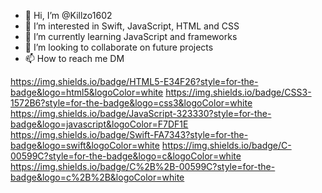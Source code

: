 - 👋 Hi, I’m @Killzo1602
- 👀 I’m interested in Swift, JavaScript, HTML and CSS
- 🌱 I’m currently learning JavaScript and frameworks
- 💞️ I’m looking to collaborate on future projects
- 📫 How to reach me DM

https://img.shields.io/badge/HTML5-E34F26?style=for-the-badge&logo=html5&logoColor=white https://img.shields.io/badge/CSS3-1572B6?style=for-the-badge&logo=css3&logoColor=white https://img.shields.io/badge/JavaScript-323330?style=for-the-badge&logo=javascript&logoColor=F7DF1E https://img.shields.io/badge/Swift-FA7343?style=for-the-badge&logo=swift&logoColor=white https://img.shields.io/badge/C-00599C?style=for-the-badge&logo=c&logoColor=white https://img.shields.io/badge/C%2B%2B-00599C?style=for-the-badge&logo=c%2B%2B&logoColor=white


<!---
Killzo1602/Killzo1602 is a ✨ special ✨ repository because its `README.md` (this file) appears on your GitHub profile.
You can click the Preview link to take a look at your changes.
--->
